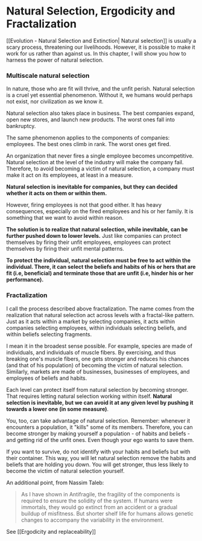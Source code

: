 # Natural Selection, Ergodicity and Fractalization

[[Evolution - Natural Selection and Extinction| Natural selection]] is usually a scary process, threatening our livelihoods. However, it is possible to make it work for us rather than against us. In this chapter, I will show you how to harness the power of natural selection.

### Multiscale natural selection

In nature, those who are fit will thrive, and the unfit perish. Natural selection is a cruel yet essential phenomenon. Without it, we humans would perhaps not exist, nor civilization as we know it.

Natural selection also takes place in business. The best companies expand, open new stores, and launch new products. The worst ones fall into bankruptcy.

The same phenomenon applies to the components of companies: employees. The best ones climb in rank. The worst ones get fired.

An organization that never fires a single employee becomes uncompetitive. Natural selection at the level of the industry will make the company fail. Therefore, to avoid becoming a victim of natural selection, a company must make it act on its employees, at least in a measure.

**Natural selection is inevitable for companies, but they can decided whether it acts on them or within them.**

However, firing employees is not that good either. It has heavy consequences, especially on the fired employees and his or her family. It is something that we want to avoid within reason.

**The solution is to realize that natural selection, while inevitable, can be further pushed down to lower levels.** Just like companies can protect themselves by firing their unfit employees, employees can protect themselves by firing their unfit mental patterns.

**To protect the individual, natural selection must be free to act within the individual. There, it can select the beliefs and habits of his or hers that are fit (i.e, beneficial) and terminate those that are unfit (i.e, hinder his or her performance).**

### Fractalization
I call the process described above fractalization. The name comes from the realization that natural selection act across levels with a fractal-like pattern. Just as it acts within a market by selecting companies, it acts within companies selecting employees, within individuals selecting beliefs, and within beliefs selecting fragments.

I mean it in the broadest sense possible. For example, species are made of individuals, and individuals of muscle fibers. By exercising, and thus breaking one's muscle fibers, one gets stronger and reduces his chances (and that of his population) of becoming the victim of natural selection. Similarly, markets are made of businesses, businesses of employees, and employees of beliefs and habits.

Each level can protect itself from natural selection by becoming stronger. That requires letting natural selection working within itself. **Natural selection is inevitable, but we can avoid it at any given level by pushing it towards a lower one (in some measure)**.

You, too, can take advantage of natural selection. Remember: whenever it encounters a population, it "kills" some of its members. Therefore, you can become stronger by making yourself a population - of habits and beliefs - and getting rid of the unfit ones. Even though your ego wants to save them.

If you want to survive, do not identify with your habits and beliefs but with their container. This way, you will let natural selection remove the habits and beliefs that are holding you down. You will get stronger, thus less likely to become the victim of natural selection yourself.

An additional point, from Nassim Taleb:

> As I have shown in Antifragile, the fragility of the components is required to ensure the solidity of the system. If humans were immortals, they would go extinct from an accident or a gradual buildup of misfitness. But shorter shelf life for humans allows genetic changes to accompany the variability in the environment.




See [[Ergodicity and replaceability]]